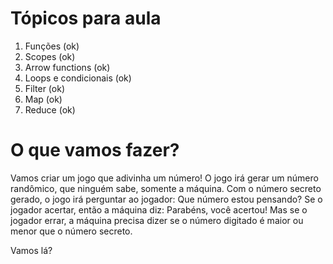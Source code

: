 # Tópicos para aula

1. Funções (ok)
2. Scopes (ok)
3. Arrow functions (ok)
4. Loops e condicionais (ok)
5. Filter (ok)
6. Map (ok)
7. Reduce (ok)

# O que vamos fazer?

Vamos criar um jogo que adivinha um número! O jogo irá gerar um número randômico, que ninguém sabe, somente a máquina.
Com o número secreto gerado, o jogo irá perguntar ao jogador: Que número estou pensando? Se o jogador acertar, então a máquina diz: Parabéns, você acertou! Mas se o jogador errar, a máquina precisa dizer se o número digitado é maior ou menor que o número secreto.

Vamos lá?
